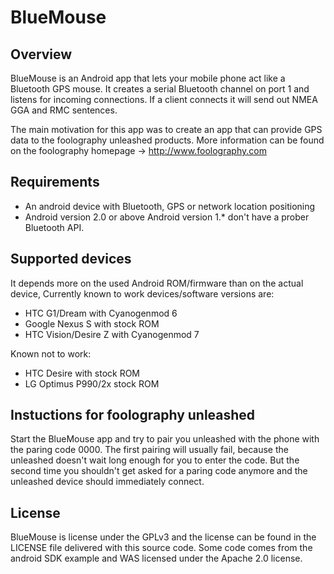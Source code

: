 BlueMouse
=========

Overview
--------

BlueMouse is an Android app that lets your mobile phone act like 
a Bluetooth GPS mouse. It creates a serial Bluetooth channel on port 1
and listens for incoming connections. If a client connects it will send out
NMEA GGA and RMC sentences.

The main motivation for this app was to create an app
that can provide GPS data to the foolography unleashed products.
More information can be found on the foolography homepage 
-> http://www.foolography.com

Requirements
------------

  * An android device with Bluetooth, GPS or network location positioning
  * Android version 2.0 or above
    Android version 1.* don't have a prober Bluetooth API.

Supported devices
-----------------

It depends more on the used Android ROM/firmware than on the actual device,
Currently known to work devices/software versions are:

  * HTC G1/Dream with Cyanogenmod 6
  * Google Nexus S with stock ROM
  * HTC Vision/Desire Z with Cyanogenmod 7

Known not to work:

  * HTC Desire with stock ROM
  * LG Optimus P990/2x stock ROM

Instuctions for foolography unleashed
-------------------------------------

Start the BlueMouse app and try to pair you unleashed with the phone
with the paring code 0000. The first pairing will usually fail,
because the unleashed doesn't wait long enough for you to enter the code.
But the second time you shouldn't get asked for a paring code anymore
and the unleashed device should immediately connect.

License
-------

BlueMouse is license under the GPLv3 and the license
can be found in the LICENSE file delivered with this source code.
Some code comes from the android SDK example and WAS licensed under the Apache 2.0 license.

